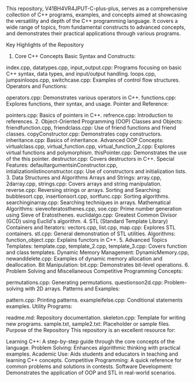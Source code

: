 This repository, V41BH4VR4JPUT-C-plus-plus, serves as a comprehensive collection of C++ programs, examples, and concepts aimed at showcasing the versatility and depth of the C++ programming language. It covers a wide range of topics, from fundamental constructs to advanced concepts, and demonstrates their practical applications through various programs.

Key Highlights of the Repository
1. Core C++ Concepts
Basic Syntax and Constructs:

index.cpp, datatypes.cpp, input_output.cpp: Programs focusing on basic C++ syntax, data types, and input/output handling.
loops.cpp, jumpsinloops.cpp, switchcase.cpp: Examples of control flow structures.
Operators and Functions:

operators.cpp: Demonstrates various operators in C++.
functions.cpp: Explores functions, their syntax, and usage.
Pointer and Reference:

pointers.cpp: Basics of pointers in C++.
refrence.cpp: Introduction to references.
2. Object-Oriented Programming (OOP)
Classes and Objects:
friendfunction.cpp, friendclass.cpp: Use of friend functions and friend classes.
copyConstructor.cpp: Demonstrates copy constructors.
inheritance.cpp: Basics of inheritance.
Advanced OOP Concepts:
virtualclass.cpp, virtual_function.cpp, virtual_function_2.cpp: Explores virtual functions and polymorphism.
thisPointer.cpp: Demonstrates the use of the this pointer.
destructor.cpp: Covers destructors in C++.
Special Features:
defaultargumentsinConstructor.cpp, intializationlistinconstructor.cpp: Use of constructors and initialization lists.
3. Data Structures and Algorithms
Arrays and Strings:
array.cpp, 2darray.cpp, strings.cpp: Covers arrays and string manipulation.
reverse.cpp: Reversing strings or arrays.
Sorting and Searching:
bubblesort.cpp, insertionsort.cpp, sortfunc.cpp: Sorting algorithms.
searchinginarray.cpp: Searching techniques in arrays.
Mathematical Algorithms:
sieveoferatosthenes.cpp, soe.cpp: Prime number generation using Sieve of Eratosthenes.
euclidalgo.cpp: Greatest Common Divisor (GCD) using Euclid's algorithm.
4. STL (Standard Template Library)
Containers and Iterators:
vectors.cpp, list.cpp, map.cpp: Explores STL containers.
stl.cpp: General demonstration of STL utilities.
Algorithms:
function_object.cpp: Explains functors in C++.
5. Advanced Topics
Templates:
template.cpp, template_2.cpp, template_3.cpp: Covers function and class templates.
Dynamic Memory Management:
DynamicMemory.cpp, newanddelete.cpp: Examples of dynamic memory allocation and deallocation.
Bit Manipulation:
bit.cpp: Demonstrates bit-level operations.
6. Problem Solving and Miscellaneous
Competitive Programming Concepts:

permutations.cpp: Generating permutations.
questionson2d.cpp: Problem-solving with 2D arrays.
Patterns and Examples:

pattern.cpp: Printing patterns.
exampleifelse.cpp: Conditional statements examples.
Utility Programs:

readme.md: Repository documentation.
skeleton.cpp: Template for writing new programs.
sample.txt, sample2.txt: Placeholder or sample files.
<br>
Purpose of the Repository
This repository is an excellent resource for:

Learning C++: A step-by-step guide through the core concepts of the language.
Problem Solving: Enhances algorithmic thinking with practical examples.
Academic Use: Aids students and educators in teaching and learning C++ concepts.
Competitive Programming: A quick reference for common problems and solutions in contests.
Software Development: Demonstrates the application of OOP and STL in real-world scenarios.
